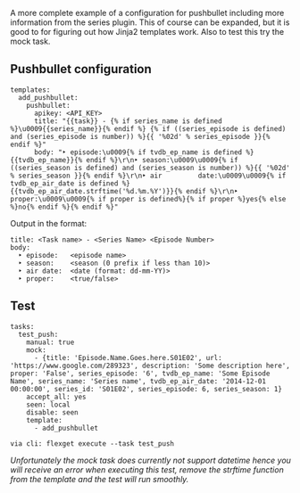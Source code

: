 A more complete example of a configuration for pushbullet including more information from the series plugin. This of course can be expanded, but it is good to for figuring out how Jinja2 templates work. Also to test this try the mock task.

## Pushbullet configuration

```
templates:
  add_pushbullet:
    pushbullet:
      apikey: <API_KEY>
      title: "{{task}} - {% if series_name is defined %}\u0009{{series_name}}{% endif %} {% if ((series_episode is defined) and (series_episode is number)) %}{{ '%02d' % series_episode }}{% endif %}"
      body: "‣ episode:\u0009{% if tvdb_ep_name is defined %}{{tvdb_ep_name}}{% endif %}\r\n‣ season:\u0009\u0009{% if ((series_season is defined) and (series_season is number)) %}{{ '%02d' % series_season }}{% endif %}\r\n‣ air         date:\u0009\u0009{% if tvdb_ep_air_date is defined %}{{tvdb_ep_air_date.strftime('%d.%m.%Y')}}{% endif %}\r\n‣ proper:\u0009\u0009{% if proper is defined%}{% if proper %}yes{% else %}no{% endif %}{% endif %}"
```

Output in the format:
```
title: <Task name> - <Series Name> <Episode Number>
body:
  ‣ episode:   <episode name>
  ‣ season:    <season (0 prefix if less than 10)>
  ‣ air date:  <date (format: dd-mm-YY)>
  ‣ proper:    <true/false>
```

## Test

```
tasks:
  test_push:
    manual: true
    mock:
      - {title: 'Episode.Name.Goes.here.S01E02', url: 'https://www.google.com/289323', description: 'Some description here', proper: 'False', series_episode: '6', tvdb_ep_name: 'Some Episode Name', series_name: 'Series name', tvdb_ep_air_date: '2014-12-01 00:00:00', series_id: 'S01E02', series_episode: 6, series_season: 1}
    accept_all: yes
    seen: local
    disable: seen
    template:
      - add_pushbullet

via cli: flexget execute --task test_push
```
*Unfortunately the mock task does currently not support datetime hence you will receive an error when executing this test, remove the strftime function from the template and the test will run smoothly.*